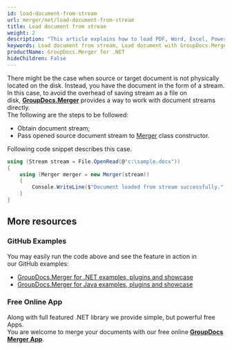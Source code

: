 ```yaml
---
id: load-document-from-stream
url: merger/net/load-document-from-stream
title: Load document from stream
weight: 2
description: "This article explains how to load PDF, Word, Excel, PowerPoint documents from stream when using GroupDocs.Merger for .NET."
keywords: Load document from stream, Load document with GroupDocs.Merger
productName: GroupDocs.Merger for .NET
hideChildren: False
---
```

There might be the case when source or target document is not physically located on the disk. Instead, you have the document in the form of a stream. In this case, to avoid the overhead of saving stream as a file on disk, **[GroupDocs.Merger](https://products.groupdocs.com/merger/net)** provides a way to work with document streams directly.   
The following are the steps to be followed:
*   Obtain document stream; 
*   Pass opened source document stream to [Merger](https://apireference.groupdocs.com/net/merger/groupdocs.merger/merger) class constructor.

Following code snippet describes this case.

```csharp
using (Stream stream = File.OpenRead(@"c:\sample.docx"))
{
	using (Merger merger = new Merger(stream))
    {
    	Console.WriteLine($"Document loaded from stream successfully.");
	}
}
```

## More resources
### GitHub Examples 
You may easily run the code above and see the feature in action in our GitHub examples:
*   [GroupDocs.Merger for .NET examples, plugins and showcase](https://github.com/groupdocs-merger/GroupDocs.Merger-for-.NET)    
*   [GroupDocs.Merger for Java examples, plugins and showcase](https://github.com/groupdocs-merger/GroupDocs.Merger-for-Java)    

### Free Online App

Along with full featured .NET library we provide simple, but powerful free Apps.  
You are welcome to merge your documents with our free online **[GroupDocs Merger App](https://products.groupdocs.app/merger)**.